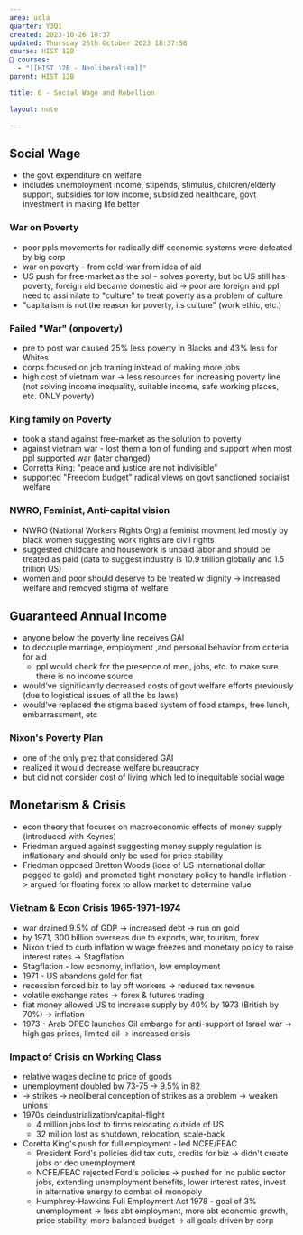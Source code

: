```yaml
---
area: ucla
quarter: Y3Q1
created: 2023-10-26 18:37
updated: Thursday 26th October 2023 18:37:58
course: HIST 12B
📕 courses:
  - "[[HIST 12B - Neoliberalism]]"
parent: HIST 12B

title: 6 - Social Wage and Rebellion

layout: note

---
```

## Social Wage
- the govt expenditure on welfare
- includes unemployment income, stipends, stimulus, children/elderly support, subsidies for low income, subsidized healthcare, govt investment in making life better
### War on Poverty
- poor ppls movements for radically diff economic systems were defeated by big corp
- war on poverty - from cold-war from idea of aid
- US push for free-market as the sol - solves poverty, but bc US still has poverty, foreign aid became domestic aid -> poor are foreign and ppl need to assimilate to "culture" to treat poverty as a problem of culture
- "capitalism is not the reason for poverty, its culture" (work ethic, etc.)
### Failed "War" (onpoverty)
- pre to post war caused 25% less poverty in Blacks and 43% less for Whites
- corps focused on job training instead of making more jobs
- high cost of vietnam war -> less resources for increasing poverty line (not solving income inequality, suitable income, safe working places, etc. ONLY poverty)
### King family on Poverty
- took a stand against free-market as the solution to poverty
- against vietnam war - lost them a ton of funding and support when most ppl supported war (later changed)
- Corretta King: "peace and justice are not indivisible"
- supported "Freedom budget" radical views on govt sanctioned socialist welfare
### NWRO, Feminist, Anti-capital vision
- NWRO (National Workers Rights Org) a feminist movment led mostly by black women suggesting work rights are civil rights
- suggested childcare and housework is unpaid labor and should be treated as paid (data to suggest industry is 10.9 trillion globally and 1.5 trillion US)
- women and poor should deserve to be treated w dignity -> increased welfare and removed stigma of welfare 
## Guaranteed Annual Income
- anyone below the poverty line receives GAI
- to decouple marriage, employment ,and personal behavior from criteria for aid
	- ppl would check for the presence of men, jobs, etc. to make sure there is no income source
- would've significantly decreased costs of govt welfare efforts previously (due to logistical issues of all the bs laws)
- would've replaced the stigma based system of food stamps, free lunch, embarrassment, etc
### Nixon's Poverty Plan
- one of the only prez that considered GAI
- realized it would decrease welfare bureaucracy
- but did not consider cost of living which led to inequitable social wage

## Monetarism & Crisis
- econ theory that focuses on macroeconomic effects of money supply (introduced with Keynes)
- Friedman argued against suggesting money supply regulation is inflationary and should only be used for price stability
- Friedman opposed Bretton Woods (idea of US international dollar pegged to gold) and promoted tight monetary policy to handle inflation -> argued for floating forex to allow market to determine value
### Vietnam & Econ Crisis 1965-1971-1974
- war drained 9.5% of GDP -> increased debt -> run on gold
- by 1971, 300 billion overseas due to exports, war, tourism, forex
- Nixon tried to curb inflation w wage freezes and monetary policy to raise interest rates -> Stagflation
- Stagflation - low economy, inflation, low employment
- 1971 - US abandons gold for fiat
- recession forced biz to lay off workers -> reduced tax revenue
- volatile exchange rates -> forex & futures trading
- fiat money allowed US to increase supply by 40% by 1973 (British by 70%) -> inflation
- 1973 - Arab OPEC launches Oil embargo for anti-support of Israel war -> high gas prices, limited oil -> increased crisis
### Impact of Crisis on Working Class
- relative wages decline to price of goods
- unemployment doubled bw 73-75 -> 9.5% in 82
- -> strikes -> neoliberal conception of strikes as a problem -> weaken unions
- 1970s deindustrialization/capital-flight
	- 4 million jobs lost to firms relocating outside of US
	- 32 million lost as shutdown, relocation, scale-back
- Coretta King's push for full employment - led NCFE/FEAC
	- President Ford's policies did tax cuts, credits for biz -> didn't create jobs or dec unemployment
	- NCFE/FEAC rejected Ford's policies -> pushed for inc public sector jobs, extending unemployment benefits, lower interest rates, invest in alternative energy to combat oil monopoly
	- Humphrey-Hawkins Full Employment Act 1978 - goal of 3% unemployment -> less abt employment, more abt economic growth, price stability, more balanced budget -> all goals driven by corp